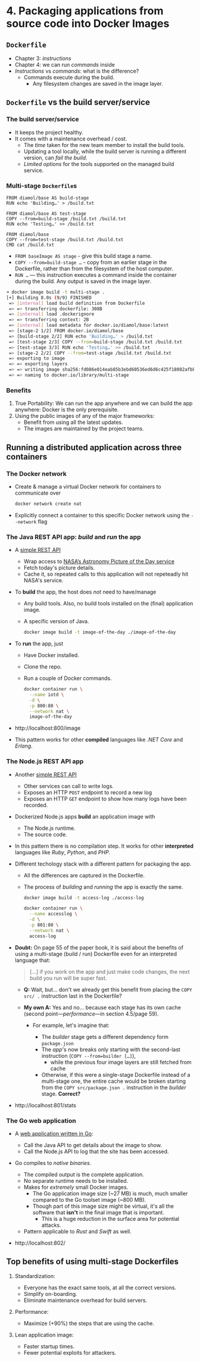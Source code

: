 # 4. Packaging applications from source code into Docker Images

## `Dockerfile`

- Chapter 3: _instructions_
- Chapter 4: we can run _commands_ inside
- _Instructions_ vs _commands_: what is the difference?
  - Commands execute during the build.
    - Any filesystem changes are saved in the image layer.

## `Dockerfile` vs the build server/service

### The build server/service

- It keeps the project healthy.
- It comes with a maintenance overhead / cost.
  - The _time_ taken for the new team member to install the build tools.
  - Updating a tool locally, while the build server is running a different version, can _fail the build_.
  - _Limited options_ for the tools supported on the managed build service.

### Multi-stage `Dockerfile`s

```docker
FROM diamol/base AS build-stage
RUN echo 'Building…' > /build.txt

FROM diamol/base AS test-stage
COPY --from=build-stage /build.txt /build.txt
RUN echo 'Testing…' >> /build.txt

FROM diamol/base
COPY --from=test-stage /build.txt /build.txt
CMD cat /build.txt
```

- `FROM baseImage AS stage` - give this build stage a name.
- `COPY --from=build-stage …` - copy from an earlier stage in the Dockerfile, rather than from the filesystem of the host computer.
- `RUN …` — this instruction executes a command inside the container during the build. Any output is saved in the image layer.

```sh
➜ docker image build -t multi-stage .
[+] Building 8.0s (9/9) FINISHED
 => [internal] load build definition from Dockerfile                                 0.2s
 => => transferring dockerfile: 308B                                                 0.0s
 => [internal] load .dockerignore                                                    0.2s
 => => transferring context: 2B                                                      0.0s
 => [internal] load metadata for docker.io/diamol/base:latest                        0.0s
 => [stage-2 1/2] FROM docker.io/diamol/base                                         0.1s
 => [build-stage 2/2] RUN echo 'Building…' > /build.txt                              5.9s
 => [test-stage 2/3] COPY --from=build-stage /build.txt /build.txt                   0.3s
 => [test-stage 3/3] RUN echo 'Testing…' >> /build.txt                               0.7s
 => [stage-2 2/2] COPY --from=test-stage /build.txt /build.txt                       0.1s
 => exporting to image                                                               0.1s
 => => exporting layers                                                              0.1s
 => => writing image sha256:fd086e014eab85b3ebd60536ed6d6c425f18082afbb39180eef8e89  0.0s
 => => naming to docker.io/library/multi-stage                                      /10.3s
```

### Benefits

1. True Portability: We can run the app anywhere and we can build the app anywhere: Docker is the only prerequisite.
1. Using the public images of any of the major frameworks:
   - Benefit from using all the latest updates.
   - The images are maintained by the project teams.

## Running a distributed application across three containers

### The Docker network

- Create & manage a virtual Docker network for containers to communicate over

  ```sh
  docker network create nat
  ```

- Explicitly connect a container to this specific Docker network using the `--network` flag

### The Java REST API app: _build_ and _run_ the app

- A [simple REST API](./image-of-the-day/)

  - Wrap access to [NASA’s Astronomy Picture of the Day service](https://apod.nasa.gov)
  - Fetch today's picture details.
  - Cache it, so repeated calls to this application will not repeteadly hit NASA's service.

- To **build** the app, the host does _not_ need to have/manage

  - Any build tools. Also, no build tools installed on the (final) application image.
  - A specific version of Java.

    ```sh
    docker image build -t image-of-the-day ./image-of-the-day
    ```

- To **run** the app, just

  - Have Docker installed.
  - Clone the repo.
  - Run a couple of Docker commands.

    ```sh
    docker container run \
      --name iotd \
      -d \
      -p 800:80 \
      --network nat \
      image-of-the-day
    ```

- http://localhost:800/image

- This pattern works for other **compiled** languages like _.NET Core_ and _Erlang_.

### The Node.js REST API app

- Another [simple REST API](./access-log/)

  - Other services can call to write logs.
  - Exposes an HTTP `POST` endpoint to record a new log
  - Exposes an HTTP `GET` endpoint to show how many logs have been recorded.

- Dockerized Node.js apps **build** an application image with

  - The Node.js runtime.
  - The source code.

- In this pattern there is no compilation step. It works for other **interpreted** languages like _Ruby_, _Python_, and _PHP_.

- Different techology stack with a different pattern for packaging the app.

  - All the differences are captured in the Dockerfile.
  - The process of _building_ and _running_ the app is exactly the same.

    ```sh
    docker image build -t access-log ./access-log

    docker container run \
      --name accesslog \
      -d \
      -p 801:80 \
      --network nat \
      access-log
    ```

- **Doubt:** On page 55 of the paper book, it is said about the benefits of using a multi-stage (build / run) Dockerfile even for an interpreted language that:

  > […] if you work on the app and just make code changes, the next build you run will be super fast.

  - **Q:** Wait, but… don't we already get this benefit from placing the `COPY src/ .` instruction last in the Dockerfile?

  - **My own A:** Yes and no… because each stage has its own cache (second point—_performance_—in section 4.5/page 59).

    - For example, let's imagine that:

      - The _builder_ stage gets a different dependency form `package.json`
      - The _app_'s now breaks only starting with the second-last instruction (`COPY --from=builder […]`),
        - while the previous four image layers are still fetched from cache
      - Otherwise, if this were a single-stage Dockerfile instead of a multi-stage one, the entire cache would be broken starting from the `COPY src/package.json .` instruction in the _builder_ stage. **Correct?**

- http://localhost:801/stats

### The Go web application

- A [web application written in Go](./image-gallery/):

  - Call the Java API to get details about the image to show.
  - Call the Node.js API to log that the site has been accessed.

- Go compiles to _native binaries_.

  - The compiled output is the complete application.
  - No separate runtime needs to be installed.
  - Makes for _extremely_ small Docker images.
    - The Go application image size (~27 MB) is much, much smaller compared to the Go toolset image (~800 MB).
    - Though part of this image size might be virtual, it's all the software that **isn't** in the final image that is important.
      - This is a huge reduction in the surface area for potential attacks.
  - Pattern applicable to _Rust_ and _Swift_ as well.

- http://localhost:802/

## Top benefits of using multi-stage Dockerfiles

1. Standardization:

   - Everyone has the exact same tools, at all the correct versions.
   - Simplify on-boarding.
   - Eliminate maintenance overhead for build servers.

1. Performance:

   - Maximize (+90%) the steps that are using the cache.

1. Lean application image:

   - Faster startup times.
   - Fewer potential exploits for attackers.
